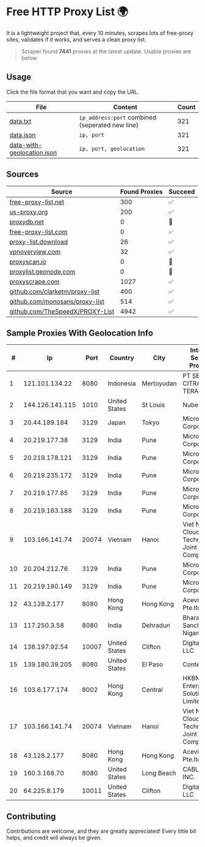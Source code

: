 
# Free HTTP Proxy List 🌍

It is a lightweight project that, every 10 minutes, scrapes lots of free-proxy sites, validates if it works, and serves a clean proxy list.


> Scraper found **7441** proxies at the latest update. Usable proxies are below.

## Usage

Click the file format that you want and copy the URL.


|File|Content|Count|
|----|-------|-----|
|[data.txt](https://raw.githubusercontent.com/themiralay/Proxy-List-World/master/data.txt)|`ip_address:port` combined (seperated new line)|321|
|[data.json](https://raw.githubusercontent.com/themiralay/Proxy-List-World/master/data.json)|`ip, port`|321|
|[data-with-geolocation.json](https://raw.githubusercontent.com/themiralay/Proxy-List-World/master/data-with-geolocation.json)|`ip, port, geolocation`|321|

## Sources

|Source|Found Proxies|Succeed|
|------|-------------|-------|
|[free-proxy-list.net](https://free-proxy-list.net)|300|✅|
|[us-proxy.org](https://www.us-proxy.org)|200|✅|
|[proxydb.net](http://proxydb.net)|0|🚫|
|[free-proxy-list.com](https://free-proxy-list.com/?page=&port=&type%5B%5D=http&type%5B%5D=https&up_time=0&search=Search)|0|✅|
|[proxy-list.download](https://www.proxy-list.download/HTTP)|26|✅|
|[vpnoverview.com](https://vpnoverview.com/privacy/anonymous-browsing/free-proxy-servers)|32|✅|
|[proxyscan.io](https://www.proxyscan.io)|0|🚫|
|[proxylist.geonode.com](https://proxylist.geonode.com/api/proxy-list?limit=300&page=1&sort_by=lastChecked&sort_type=desc&protocols=http,https)|0|🚫|
|[proxyscrape.com](https://api.proxyscrape.com/v2/?request=displayproxies&protocol=http&timeout=10000&country=all&ssl=all&anonymity=all)|1027|✅|
|[github.com/clarketm/proxy-list](https://raw.githubusercontent.com/clarketm/proxy-list/master/proxy-list-raw.txt)|400|✅|
|[github.com/monosans/proxy-list](https://raw.githubusercontent.com/monosans/proxy-list/main/proxies/http.txt)|514|✅|
|[github.com/TheSpeedX/PROXY-List](https://raw.githubusercontent.com/TheSpeedX/PROXY-List/master/http.txt)|4942|✅|


## Sample Proxies With Geolocation Info

|#|Ip|Port|Country|City|Internet Service Provider|
|-|--|----|-------|----|-------------------------|
|1|121.101.134.22|8080|Indonesia|Mertoyudan|PT SELARAS CITRA TERABIT|
|2|144.126.141.115|1010|United States|St Louis|Nubes, LLC|
|3|20.44.189.184|3129|Japan|Tokyo|Microsoft Corporation|
|4|20.219.177.38|3129|India|Pune|Microsoft Corporation|
|5|20.219.178.121|3129|India|Pune|Microsoft Corporation|
|6|20.219.235.172|3129|India|Pune|Microsoft Corporation|
|7|20.219.177.85|3129|India|Pune|Microsoft Corporation|
|8|20.219.183.188|3129|India|Pune|Microsoft Corporation|
|9|103.166.141.74|20074|Vietnam|Hanoi|Viet NAM Cloud Technology Joint Stock Company|
|10|20.204.212.76|3129|India|Pune|Microsoft Corporation|
|11|20.219.180.149|3129|India|Pune|Microsoft Corporation|
|12|43.128.2.177|8080|Hong Kong|Hong Kong|Aceville Pte.ltd|
|13|117.250.3.58|8080|India|Dehradun|Bharat Sanchar Nigam Ltd|
|14|138.197.92.54|10007|United States|Clifton|DigitalOcean, LLC|
|15|139.180.39.205|8080|United States|El Paso|Conterra|
|16|103.6.177.174|8002|Hong Kong|Central|HKBN Enterprise Solutions HK Limited|
|17|103.166.141.74|20074|Vietnam|Hanoi|Viet NAM Cloud Technology Joint Stock Company|
|18|43.128.2.177|8080|Hong Kong|Hong Kong|Aceville Pte.ltd|
|19|160.3.168.70|8080|United States|Long Beach|CABLE ONE, INC.|
|20|64.225.8.179|10011|United States|Clifton|DigitalOcean, LLC|



## Contributing

Contributions are welcome, and they are greatly appreciated! Every
little bit helps, and credit will always be given.

